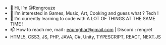 - 👋 Hi, I’m @Rengrouze
- 👀 I’m interested in Games, Music, Art, Cooking and guess what ? Tech !
- 🌱 I’m currently learning to code with A LOT OF THINGS AT THE SAME TIME !
- 📫 How to reach me, mail : eoumghar@gmail.com | Discord : rengret 
- HTML5, CSS3, JS, PHP, JAVA, C#, Unity, TYPESCRIPT, REACT, NEXT.JS
<!---
Rengrouze/Rengrouze is a ✨ special ✨ repository because its `README.md` (this file) appears on your GitHub profile.
You can click the Preview link to take a look at your changes.
--->
